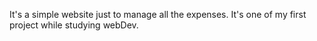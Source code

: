 It's a simple website just to manage all the expenses. It's one of my first project while studying webDev.
           